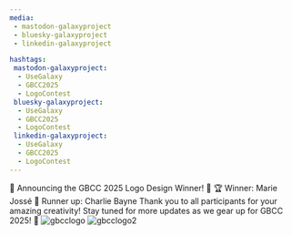 ```yaml
---
media:
 - mastodon-galaxyproject
 - bluesky-galaxyproject
 - linkedin-galaxyproject

hashtags:
 mastodon-galaxyproject:
  - UseGalaxy
  - GBCC2025
  - LogoContest
 bluesky-galaxyproject:
  - UseGalaxy
  - GBCC2025
  - LogoContest
 linkedin-galaxyproject:
  - UseGalaxy
  - GBCC2025
  - LogoContest
---
```

🎉 Announcing the GBCC 2025 Logo Design Winner! 🎉
🏆 Winner: Marie Jossé
🌟 Runner up: Charlie Bayne
Thank you to all participants for your amazing creativity! Stay tuned for more updates as we gear up for GBCC 2025! 🚀
![gbcclogo](https://github.com/user-attachments/assets/6f6184b6-7e42-4b9a-9da3-c1d86e05acb3)
![gbcclogo2](https://github.com/user-attachments/assets/c471301a-1a7b-4a7f-997a-369d913924de)
